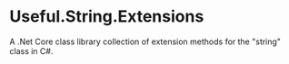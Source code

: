 # Useful.String.Extensions
A .Net Core class library collection of extension methods for the "string" class in C#.
